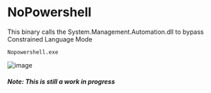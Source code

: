 # NoPowershell

This binary calls the System.Management.Automation.dll to bypass Constrained Language Mode

```
Nopowershell.exe
```

![image](https://github.com/Maverick2623/NoPowershell/assets/46123904/6b23cede-d904-41c4-9825-62c29e8e5e4e)

##### **Note:** This is still a work in progress
